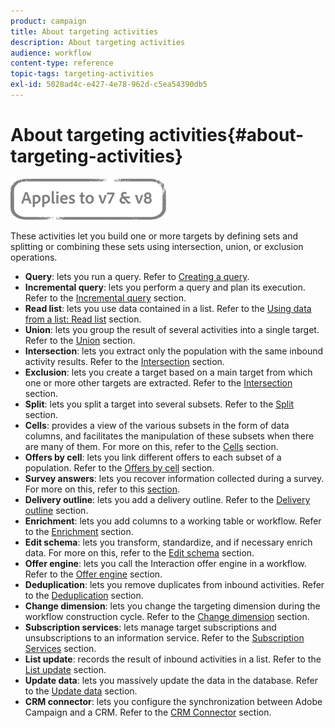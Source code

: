 ```yaml
---
product: campaign
title: About targeting activities
description: About targeting activities
audience: workflow
content-type: reference
topic-tags: targeting-activities
exl-id: 5028ad4c-e427-4e78-962d-c5ea54390db5
---
```

# About targeting activities{#about-targeting-activities}

![](../../assets/common.svg)

These activities let you build one or more targets by defining sets and splitting or combining these sets using intersection, union, or exclusion operations.

* **Query**: lets you run a query. Refer to [Creating a query](query.md#creating-a-query).
* **Incremental query**: lets you perform a query and plan its execution. Refer to the [Incremental query](incremental-query.md) section.
* **Read list**: lets you use data contained in a list. Refer to the [Using data from a list: Read list](../../platform/using/import-export-workflows.md#using-data-from-a-list--read-list) section.
* **Union**: lets you group the result of several activities into a single target. Refer to the [Union](union.md) section.
* **Intersection**: lets you extract only the population with the same inbound activity results. Refer to the [Intersection](intersection.md) section.
* **Exclusion**: lets you create a target based on a main target from which one or more other targets are extracted. Refer to the [Intersection](intersection.md) section.
* **Split**: lets you split a target into several subsets. Refer to the [Split](split.md) section.
* **Cells**: provides a view of the various subsets in the form of data columns, and facilitates the manipulation of these subsets when there are many of them. For more on this, refer to the [Cells](cells.md) section.
* **Offers by cell**: lets you link different offers to each subset of a population. Refer to the [Offers by cell](offers-by-cell.md) section.
* **Survey answers**: lets you recover information collected during a survey. For more on this, refer to this [section](../../surveys/using/getting-started-with-surveys.md).
* **Delivery outline**: lets you add a delivery outline. Refer to the [Delivery outline](delivery-outline.md) section.
* **Enrichment**: lets you add columns to a working table or workflow. Refer to the [Enrichment](enrichment.md) section.
* **Edit schema**: lets you transform, standardize, and if necessary enrich data. For more on this, refer to the [Edit schema](edit-schema.md) section.
* **Offer engine**: lets you call the Interaction offer engine in a workflow. Refer to the [Offer engine](offer-engine.md) section.
* **Deduplication**: lets you remove duplicates from inbound activities. Refer to the [Deduplication](deduplication.md) section.
* **Change dimension**: lets you change the targeting dimension during the workflow construction cycle. Refer to the [Change dimension](change-dimension.md) section.
* **Subscription services**: lets manage target subscriptions and unsubscriptions to an information service. Refer to the [Subscription Services](subscription-services.md) section.
* **List update**: records the result of inbound activities in a list. Refer to the [List update](list-update.md) section.
* **Update data**: lets you massively update the data in the database. Refer to the [Update data](update-data.md) section.
* **CRM connector**: lets you configure the synchronization between Adobe Campaign and a CRM. Refer to the [CRM Connector](crm-connector.md) section.
